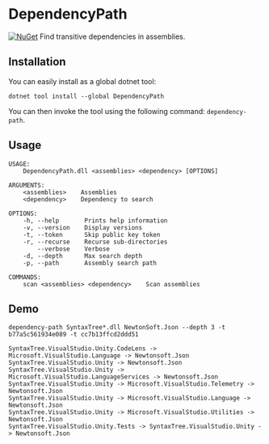 # DependencyPath
[![NuGet](https://img.shields.io/nuget/v/DependencyPath.svg)](https://www.nuget.org/packages/DependencyPath/)
Find transitive dependencies in assemblies.

## Installation

You can easily install as a global dotnet tool:
```
dotnet tool install --global DependencyPath
```
You can then invoke the tool using the following command: `dependency-path`.

## Usage
```
USAGE:
    DependencyPath.dll <assemblies> <dependency> [OPTIONS]

ARGUMENTS:
    <assemblies>    Assemblies
    <dependency>    Dependency to search

OPTIONS:
    -h, --help       Prints help information
    -v, --version    Display versions
    -t, --token      Skip public key token
    -r, --recurse    Recurse sub-directories
        --verbose    Verbose
    -d, --depth      Max search depth
    -p, --path       Assembly search path

COMMANDS:
    scan <assemblies> <dependency>    Scan assemblies
```

## Demo

```
dependency-path SyntaxTree*.dll NewtonSoft.Json --depth 3 -t b77a5c561934e089 -t cc7b13ffcd2ddd51

SyntaxTree.VisualStudio.Unity.CodeLens -> Microsoft.VisualStudio.Language -> Newtonsoft.Json
SyntaxTree.VisualStudio.Unity -> Newtonsoft.Json
SyntaxTree.VisualStudio.Unity -> Microsoft.VisualStudio.LanguageServices -> Newtonsoft.Json
SyntaxTree.VisualStudio.Unity -> Microsoft.VisualStudio.Telemetry -> Newtonsoft.Json
SyntaxTree.VisualStudio.Unity -> Microsoft.VisualStudio.Language -> Newtonsoft.Json
SyntaxTree.VisualStudio.Unity -> Microsoft.VisualStudio.Utilities -> Newtonsoft.Json
SyntaxTree.VisualStudio.Unity.Tests -> SyntaxTree.VisualStudio.Unity -> Newtonsoft.Json
```
